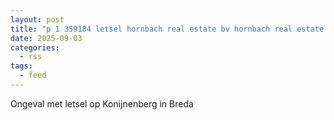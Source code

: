 ```yaml
---
layout: post
title: "p 1 359184 letsel hornbach real estate bv hornbach real estate bv konijnenberg breda"
date: 2025-09-03
categories: 
  - rss
tags: 
  - feed
---
```


Ongeval met letsel op Konijnenberg in Breda
